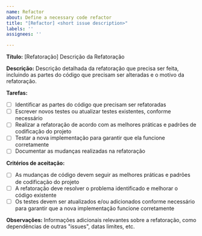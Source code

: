 ```yaml
---
name: Refactor
about: Define a necessary code refactor
title: "[Refactor] <short issue description>"
labels: ''
assignees: ''

---
```


**Título:** [Refatoração] Descrição da Refatoração

**Descrição:**
Descrição detalhada da refatoração que precisa ser feita, incluindo as partes do código que precisam ser alteradas e o motivo da refatoração.

**Tarefas:**
- [ ] Identificar as partes do código que precisam ser refatoradas
- [ ] Escrever novos testes ou atualizar testes existentes, conforme necessário
- [ ] Realizar a refatoração de acordo com as melhores práticas e padrões de codificação do projeto
- [ ] Testar a nova implementação para garantir que ela funcione corretamente
- [ ] Documentar as mudanças realizadas na refatoração

**Critérios de aceitação:**
- [ ] As mudanças de código devem seguir as melhores práticas e padrões de codificação do projeto
- [ ] A refatoração deve resolver o problema identificado e melhorar o código existente
- [ ] Os testes devem ser atualizados e/ou adicionados conforme necessário para garantir que a nova implementação funcione corretamente

**Observações:**
Informações adicionais relevantes sobre a refatoração, como dependências de outras "issues", datas limites, etc.
